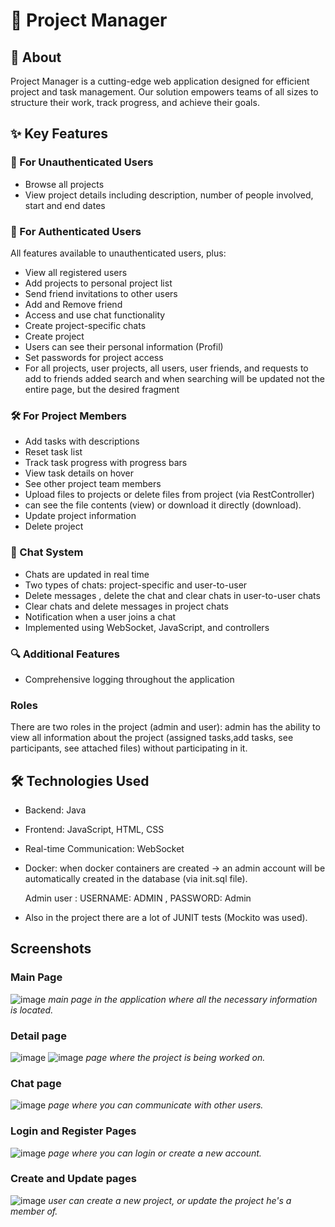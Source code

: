 # 🚀 Project Manager

## 📌 About

Project Manager is a cutting-edge web application designed for efficient project and task management. Our solution empowers teams of all sizes to structure their work, track progress, and achieve their goals.

## ✨ Key Features

### 👀 For Unauthenticated Users
- Browse all projects
- View project details including description, number of people involved, start and end dates

### 🔐 For Authenticated Users
All features available to unauthenticated users, plus:
- View all registered users
- Add projects to personal project list
- Send friend invitations to other users
- Add and Remove friend
- Access and use chat functionality
- Create project-specific chats
- Create project
- Users can see their personal information (Profil)
- Set passwords for project access
- For all projects, user projects, all users, user friends, and requests to add to friends added search and when searching will be updated not the entire page, but the desired fragment  

### 🛠️ For Project Members
- Add tasks with descriptions
- Reset task list
- Track task progress with progress bars
- View task details on hover
- See other project team members
- Upload files to projects or delete files from project (via RestController)
- can see the file contents (view) or download it directly (download).
- Update project information
- Delete project

### 💬 Chat System 
- Chats are updated in real time
- Two types of chats: project-specific and user-to-user
- Delete messages , delete the chat and clear chats in user-to-user chats
- Clear chats and delete messages in project chats
- Notification when a user joins a chat
- Implemented using WebSocket, JavaScript, and controllers 

### 🔍 Additional Features
- Comprehensive logging throughout the application

### Roles
There are two roles in the project (admin and user): admin has the ability to view all information about the project (assigned tasks,add tasks, see participants, see attached files) without participating in it.

## 🛠️ Technologies Used
- Backend: Java
- Frontend: JavaScript, HTML, CSS
- Real-time Communication: WebSocket
- Docker: when docker containers are created -> an admin account will be automatically created in the database (via init.sql file).

  Admin user : USERNAME: ADMIN , PASSWORD: Admin
- Also in the project there are a lot of JUNIT tests (Mockito was used).
  

## Screenshots

### Main Page
![image](https://github.com/nikitaOrlov07/ProjectsManager/assets/145924436/ce4ef788-5c00-4638-bc8b-7db0d791c3bb)
*main page in the application where all the necessary information is located.*
### Detail page
![image](https://github.com/nikitaOrlov07/ProjectsManager/assets/145924436/8b406cbd-8747-4b12-bc7a-0c1db75410d4)
![image](https://github.com/nikitaOrlov07/ProjectsManager/assets/145924436/3097e4d3-4a62-4167-b4c3-f36cb9aa10b1)
*page where the project is being worked on.*
### Chat page
![image](https://github.com/nikitaOrlov07/ProjectsManager/assets/145924436/854be572-6480-4b6a-b7c6-b172b75b5375)
*page where you can communicate with other users.* 
### Login and Register Pages
![image](https://github.com/nikitaOrlov07/ProjectsManager/assets/145924436/5b8cea26-5de0-4d88-9fe5-af80fdfe55e3)
*page where you can login or create a new account.*
### Create and Update pages
![image](https://github.com/nikitaOrlov07/ProjectsManager/assets/145924436/ffe91584-6559-43b0-8f9e-65fd07b5bb33)
*user can create a new project, or update the project he's a member of.*

